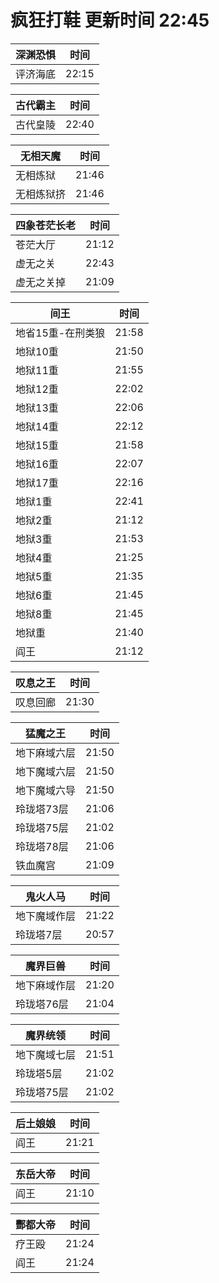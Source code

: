 # 疯狂打鞋 更新时间 22:45

| 深渊恐惧   | 时间    |
|--------|-------|
| 评济海底 | 22:15 |

| 古代霸主   | 时间    |
|--------|-------|
| 古代皇陵 | 22:40 |

| 无相天魔   | 时间    |
|--------|-------|
| 无相炼狱 | 21:46 |
| 无相炼狱挤 | 21:46 |

| 四象苍茫长老   | 时间    |
|--------|-------|
| 苍茫大厅 | 21:12 |
| 虚无之关 | 22:43 |
| 虚无之关掉 | 21:09 |

| 间王   | 时间    |
|--------|-------|
| 地省15重-在刑类狼 | 21:58 |
| 地狱10重 | 21:50 |
| 地狱11重 | 21:55 |
| 地狱12重 | 22:02 |
| 地狱13重 | 22:06 |
| 地狱14重 | 22:12 |
| 地狱15重 | 21:58 |
| 地狱16重 | 22:07 |
| 地狱17重 | 22:16 |
| 地狱1重 | 22:41 |
| 地狱2重 | 21:12 |
| 地狱3重 | 21:53 |
| 地狱4重 | 21:25 |
| 地狱5重 | 21:35 |
| 地狱6重 | 21:45 |
| 地狱8重 | 21:45 |
| 地狱重 | 21:40 |
| 阎王 | 21:12 |

| 叹息之王   | 时间    |
|--------|-------|
| 叹息回廊 | 21:30 |

| 猛魔之王   | 时间    |
|--------|-------|
| 地下麻域六层 | 21:50 |
| 地下魔域六层 | 21:50 |
| 地下魔域六导 | 21:50 |
| 玲珑塔73层 | 21:06 |
| 玲珑塔75层 | 21:02 |
| 玲珑塔78层 | 21:06 |
| 铁血魔宫 | 21:09 |

| 鬼火人马   | 时间    |
|--------|-------|
| 地下魔域作层 | 21:22 |
| 玲珑塔7层 | 20:57 |

| 魔界巨兽   | 时间    |
|--------|-------|
| 地下麻域作层 | 21:20 |
| 玲珑塔76层 | 21:04 |

| 魔界统领   | 时间    |
|--------|-------|
| 地下魔域七层 | 21:51 |
| 玲珑塔5层 | 21:02 |
| 玲珑塔75层 | 21:02 |

| 后土娘娘   | 时间    |
|--------|-------|
| 阎王 | 21:21 |

| 东岳大帝   | 时间    |
|--------|-------|
| 阎王 | 21:10 |

| 酆都大帝   | 时间    |
|--------|-------|
| 疗王殴 | 21:24 |
| 阎王 | 21:24 |